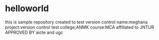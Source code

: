 # helloworld
this is sample  repository created to test version control
name:meghana
project:version control test
college;ANMK
course:MCA
affiliated to JNTUR APPROVED BY aicte and ugc
